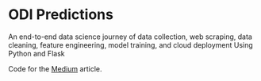 # ODI Predictions

An end-to-end data science journey of data collection, web scraping, data cleaning, feature engineering, model training, and cloud deployment Using Python and Flask

Code for the [Medium](https://towardsdatascience.com/machine-learning-from-ideation-to-a-web-app-ed5ccd3e1df1?source=friends_link&sk=2e54dc9247f0db3efafd314391f94b4f) article.
